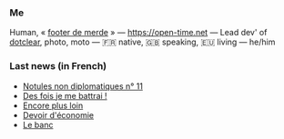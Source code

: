 ### Me

Human, « [footer de merde](https://open-time.net/post/2013/07/17/La-veritable-histoire-du-Footer-de-merde-) » — https://open-time.net — Lead dev' of [dotclear](https://git.dotclear.org/dev/dotclear), photo, moto — 🇫🇷 native, 🇬🇧 speaking, 🇪🇺 living — he/him

### Last news (in French)

<!-- BLOG-POST-LIST:START -->
- [Notules non diplomatiques n° 11](https://open-time.net/post/2022/06/03/Notules-non-diplomatiques-n-11)
- [Des fois je me battrai !](https://open-time.net/post/2022/06/02/Des-fois-je-me-battrai-)
- [Encore plus loin](https://open-time.net/post/2022/06/01/Encore-plus-loin)
- [Devoir d&#39;économie](https://open-time.net/post/2022/05/31/Devoir-d-economie)
- [Le banc](https://open-time.net/post/2022/05/30/Le-banc)
<!-- BLOG-POST-LIST:END -->
